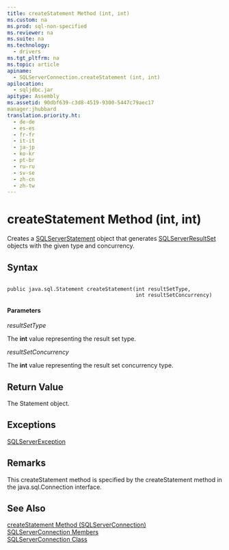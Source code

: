 ```yaml
---
title: createStatement Method (int, int)
ms.custom: na
ms.prod: sql-non-specified
ms.reviewer: na
ms.suite: na
ms.technology: 
  - drivers
ms.tgt_pltfrm: na
ms.topic: article
apiname: 
  - SQLServerConnection.createStatement (int, int)
apilocation: 
  - sqljdbc.jar
apitype: Assembly
ms.assetid: 90dbf639-c3d8-4519-9300-5447c79aec17
manager:jhubbard
translation.priority.ht: 
  - de-de
  - es-es
  - fr-fr
  - it-it
  - ja-jp
  - ko-kr
  - pt-br
  - ru-ru
  - sv-se
  - zh-cn
  - zh-tw
---
```

# createStatement Method (int, int)
  Creates a [SQLServerStatement](../content/SQLServerStatement-Class.md) object that generates [SQLServerResultSet](../content/SQLServerResultSet-Class.md) objects with the given type and concurrency.  
  
## Syntax  
  
```  
  
public java.sql.Statement createStatement(int resultSetType,  
                                          int resultSetConcurrency)  
```  
  
#### Parameters  
 *resultSetType*  
  
 The **int** value representing the result set type.  
  
 *resultSetConcurrency*  
  
 The **int** value representing the result set concurrency type.  
  
## Return Value  
 The Statement object.  
  
## Exceptions  
 [SQLServerException](../content/SQLServerException-Class.md)  
  
## Remarks  
 This createStatement method is specified by the createStatement method in the java.sql.Connection interface.  
  
## See Also  
 [createStatement Method &#40;SQLServerConnection&#41;](../content/createStatement-Method--SQLServerConnection-.md)   
 [SQLServerConnection Members](../content/SQLServerConnection-Members.md)   
 [SQLServerConnection Class](../content/SQLServerConnection-Class.md)  
  
  